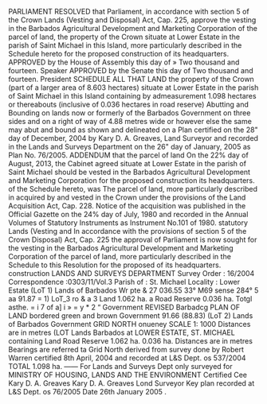 PARLIAMENT
RESOLVED
that Parliament, in accordance with section 5 of the Crown Lands (Vesting and Disposal) Act, Cap. 225, approve the vesting in the Barbados Agricultural Development and Marketing Corporation of the parcel of land, the property of the Crown situate at Lower Estate in the parish of Saint Michael in this Island, more particularly described in the Schedule hereto for the proposed construction of its headquarters.
APPROVED by the House of Assembly this day of » Two thousand and fourteen.
Speaker
APPROVED by the Senate this
day of
Two thousand and fourteen.
President
SCHEDULE
ALL THAT LAND the property of the Crown (part of a larger area of 8.603 hectares) situate at Lower Estate in the parish of Saint Michael in this Island containing by admeasurement 1.098 hectares or thereabouts (inclusive of 0.036 hectares in road reserve) Abutting and Bounding on lands now or formerly of the Barbados Government on three sides and on a right of way of 4.88 metres wide or however else the same may abut and bound as shown and delineated on a Plan certified on the 28" day of December, 2004 by Kary D. A. Greaves, Land Surveyor and recorded in the Lands and Surveys Department on the 26" day of January, 2005 as Plan No. 76/2005.
ADDENDUM
that the parcel of land
On the 22% day of August, 2013, the Cabinet agreed situate at Lower Estate in the parish of Saint Michael should be vested in the Barbados Agricultural Development and Marketing Corporation for the proposed construction its headquarters.
of
the Schedule hereto, was
The parcel of land, more particularly described in acquired by and vested in the Crown under the provisions of the Land Acquisition Act, Cap. 228. Notice of the acquisition was published in the Official Gazette on the 24% day of July, 1980 and recorded in the Annual Volumes of Statutory Instruments as Instrument No.101 of 1980.
statutory
Lands (Vesting and
In accordance with the provisions of section 5 of the Crown Disposal) Act, Cap. 225 the approval of Parliament is now sought for the vesting in the Barbados Agricultural Development and Marketing Corporation of the parcel of land, more particularly described in the Schedule to this Resolution for the proposed of its headquarters.
construction
LANDS AND SURVEYS DEPARTMENT
Survey Order : 16/2004
Correspondence :0303/11/Vol.3
Parish of : St. Michael Locality : Lower Estate
(LoT 1) Lands of Barbados Wr pte & 27 036.55 33° M69 sense 284° 5 aa 91.87 = 1) LoT_3 ro & a 3 Land 1.062 ha. a Road Reserve 0.036 ha. Totgl asthe. = i 7 of a] i » = y * 2 “ Government REVISED Barbadcg PLAN OF LAND bordered green and brown Government 91.66 (88.83) (LoT 2) Lands of Barbados Government GRID NORTH onueney SCALE 1: 1000 Distances are in metres
(LOT
Lands
Barbados
at LOWER ESTATE, ST. MICHAEL
containing Land Road Reserve
1.062 ha.
0.036 ha.
Distances are in metres Bearings are referred ta Grid North derived from survey done by Robert Warren certified 8th April, 2004 and recorded at L&S Dept. os 537/2004
TOTAL
1.098 ha.
——
For Lands and Surveys Dept only
surveyed for MINISTRY OF HOUSING, LANDS AND THE ENVIRONMENT
Certified Cee Kary D. A. Greaves
Kary D. A. Greaves Lond Surveyor
Key plan recorded at L&S Dept. os 76/2005 Date 26th January 2005 .
